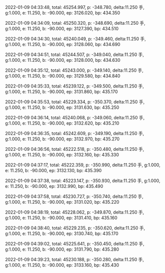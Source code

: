 2022-01-09 04:33:48, total: 45254.997, p: -348.780, delta:11.250 手, g:1.000, e: 11.250, b: -90.000, ep: 3126.020, bp: 434.350

2022-01-09 04:34:09, total: 45250.320, p: -348.690, delta:11.250 手, g:1.000, e: 11.250, b: -90.000, ep: 3127.390, bp: 434.510

2022-01-09 04:34:30, total: 45240.049, p: -349.460, delta:11.250 手, g:1.000, e: 11.250, b: -90.000, ep: 3128.060, bp: 434.690

2022-01-09 04:34:51, total: 45244.507, p: -349.040, delta:11.250 手, g:1.000, e: 11.250, b: -90.000, ep: 3128.000, bp: 434.630

2022-01-09 04:35:12, total: 45243.000, p: -349.140, delta:11.250 手, g:1.000, e: 11.250, b: -90.000, ep: 3129.580, bp: 434.840

2022-01-09 04:35:33, total: 45239.122, p: -349.500, delta:11.250 手, g:1.000, e: 11.250, b: -90.000, ep: 3131.860, bp: 435.170

2022-01-09 04:35:53, total: 45229.334, p: -350.370, delta:11.250 手, g:1.000, e: 11.250, b: -90.000, ep: 3131.630, bp: 435.250

2022-01-09 04:36:14, total: 45240.068, p: -349.060, delta:11.250 手, g:1.000, e: 11.250, b: -90.000, ep: 3132.620, bp: 435.210

2022-01-09 04:36:35, total: 45242.609, p: -349.190, delta:11.250 手, g:1.000, e: 11.250, b: -90.000, ep: 3132.970, bp: 435.270

2022-01-09 04:36:56, total: 45222.518, p: -350.480, delta:11.250 手, g:1.000, e: 11.250, b: -90.000, ep: 3132.160, bp: 435.330

2022-01-09 04:37:17, total: 45222.359, p: -350.990, delta:11.250 手, g:1.000, e: 11.250, b: -90.000, ep: 3132.130, bp: 435.390

2022-01-09 04:37:38, total: 45223.147, p: -350.930, delta:11.250 手, g:1.000, e: 11.250, b: -90.000, ep: 3132.990, bp: 435.490

2022-01-09 04:37:58, total: 45230.727, p: -350.740, delta:11.250 手, g:1.000, e: 11.250, b: -90.000, ep: 3131.020, bp: 435.220

2022-01-09 04:38:19, total: 45228.062, p: -349.870, delta:11.250 手, g:1.000, e: 11.250, b: -90.000, ep: 3131.410, bp: 435.160

2022-01-09 04:38:40, total: 45229.235, p: -350.620, delta:11.250 手, g:1.000, e: 11.250, b: -90.000, ep: 3130.740, bp: 435.170

2022-01-09 04:39:02, total: 45225.641, p: -350.450, delta:11.250 手, g:1.000, e: 11.250, b: -90.000, ep: 3131.790, bp: 435.280

2022-01-09 04:39:23, total: 45230.188, p: -350.280, delta:11.250 手, g:1.000, e: 11.250, b: -90.000, ep: 3133.160, bp: 435.430